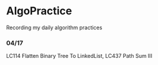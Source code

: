 # AlgoPractice
Recording my daily algorithm practices 

### 04/17
LC114 Flatten Binary Tree To LinkedList, LC437 Path Sum III
